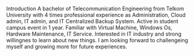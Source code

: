 Introduction
A bachelor of Telecommunication Engineering from Telkom University with 4 times professional experience as Administration, Cloud admin, IT admin, and IT Centralized Backup System. Active in student campus event in 1 year. Familiar with Virtual Machine, Windows Os, Hardware Maintenance, IT Service. Interested in IT industry and strong willingnes to learn about new things. I am looking forward to challengeing myself and growing more for future experiences.
